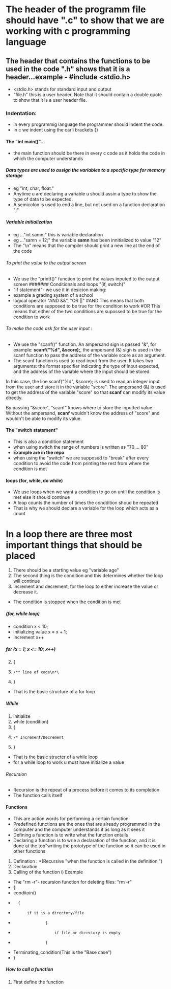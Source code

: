 # The header of the programm file should have ".c" to show that we are working with c programming language
## The header that contains the functions to be used in the code ".h" shows that it is a header...example - #include <stdio.h>
* <stdio.h> stands for standard input and output
* "file.h" this is a user header. Note that it should contain a double quote to show that it is a user header file.
### Indentation:
* In every programmig language the programmer should indent the code.
* In c we indent using the carli brackets {} 
#### The "int main()"... 
* the main function should be there in every c code as it holds the code in which the computer understands
##### Data types are used to assign the variables to a specific type for memory storage
* eg "int, char, float."
* Anytime u are declaring a variable u should assin a type to show the type of data to be expected.
* A semicolon is used to end a line, but not used on a function declaration ";"
##### Variable initialization
* eg ..."int samn;" this is variable declaration
* eg ..."samn = 12;" the variable **samn** has been innitialized to value "12"
* The "\n" means that the compiler should print a new line at the end of the code
###### To print the value to the output screen
* We use the "printf()" function to print the values inputed to the output screen
####### Conditionals and loops "(if, switch)"
* "if statement"- we use it in desicion making:
* example a grading  system of a school
* logical operator "AND &&", "OR ||"
#AND This means that both conditions are supposed to be true for the condition to work
#OR This means that either of the two conditions are supossed to be true for the condition to work
###### To make the code ask for the user input :
* We use the "scanf()" function. An ampersand sign is passed "&", for example: 
**scanf("%d", &score);**, the ampersand (&) sign is used in the scanf function to pass the address of the variable score as an argument.
* The scanf function is used to read input from the user. It takes two arguments: the format specifier indicating the type of input expected, and the address of the variable where the input should be stored.

In this case, the line scanf("%d", &score); is used to read an integer input from the user and store it in the variable "score". The ampersand (&) is used to get the address of the variable "score" so that **scanf** can modify its value directly.

By passing "&score", "scanf" knows where to store the inputted value. Without the ampersand, **scanf** wouldn't know the address of "score" and wouldn't be able to modify its value.
#### The "switch statement"
* This is also a condition statement
* when using switch the range of numbers is written as "70 ... 80"
* **Example are in the repo**
* when using the "switch" we are supposed to "break" after every condition to avoid the code from printing the rest from where the condition is met 
#### loops (for, while, do while)
* We use loops when we want a condition to go on until the condition is met else it should continue
* A loop counts the number of times the conddition shoud be repeated 
* That is why we should declare a variable for the loop which acts as a count
# In a loop there are three most important things that should be placed
1. There should be a starting value eg "variable age"
2. The second thing is the condition and this determines whether the loop will continue
3. Increment and decrement, for the loop to either increase the value or decrease it.
* The condition is stopped when the condition is met
##### (for, while loop)
* condition x < 10;
* initializing value x = x + 1; 
* Increment x++
##### for (x = 1; x <= 10; x++)
2. {
3.     /** line of code\n*\
4. }
* That is the basic structure of a for loop
##### While
1. initialize
2. while (condition)
3. {
4.     /* Increment/Decrement
5. }
* That is the basic structer of a while loop
* for a while loop to work u must have initialize a value
###### Recursion
* Recursion is the repeat of a process before it comes to its completion 
* The function calls itself
#### Functions
* This are action words for performing a certain function
* Predefined functions are the ones that are already programmed in the computer and the computer understands it as long as it sees it
* Defining a function is to write what the function entails
* Declaring a function is to wrie a declaration of the function, and it is done at the top"writing the prototype of the function so it can be used in other functions

 
1. Defination :
              *(Recursive "when the function is called in the definition ")
2. Declaration
3. Calling of the function
i) Example
* The "rm -r"- recursion function for deleting files:  "rm -r"
* {
* 	conditoin()
*		{
*			if it is a directory/file
*					{
*						if file or directory is empty
*					}
*	Terminating_condition(This is the "Base case")
* }

##### How to call a function
1. First define the function

